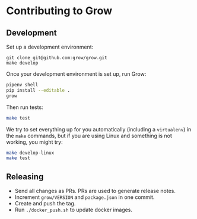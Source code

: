 # Contributing to Grow

## Development

Set up a development environment:

```
git clone git@github.com:grow/grow.git
make develop
```

Once your development environment is set up, run Grow:

```bash
pipenv shell
pip install --editable .
grow
```

Then run tests:

```bash
make test
```

We try to set everything up for you automatically (including a `virtualenv`) in
the `make` commands, but if you are using Linux and something is not working,
you might try:

```bash
make develop-linux
make test
```

## Releasing

- Send all changes as PRs. PRs are used to generate release notes.
- Increment `grow/VERSION` and `package.json` in one commit.
- Create and push the tag.
- Run `./docker_push.sh` to update docker images.
